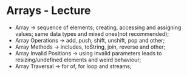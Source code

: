 # Arrays - Lecture 

- Array -> sequence of elements; creating, accessing and assigning values; same data types and mixed ones(not recommended);
- Array Operations -> add, push, shift, unshift, pop and other;
- Array Methods -> includes, toString, join, reverse and other;
- Array Invalid Positions -> using invalid parameters leads to resizing/undefined elements and weird behaviour;
- Array Traversal -> for of, for loop and streams;
